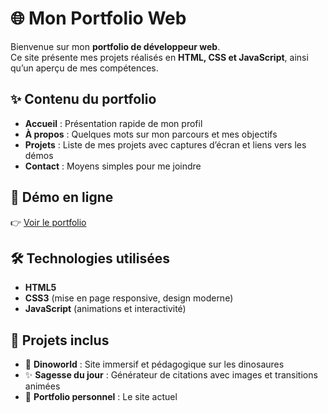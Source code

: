 # 🌐 Mon Portfolio Web

Bienvenue sur mon **portfolio de développeur web**.  
Ce site présente mes projets réalisés en **HTML, CSS et JavaScript**, ainsi qu’un aperçu de mes compétences.

## ✨ Contenu du portfolio

- **Accueil** : Présentation rapide de mon profil  
- **À propos** : Quelques mots sur mon parcours et mes objectifs  
- **Projets** : Liste de mes projets avec captures d’écran et liens vers les démos  
- **Contact** : Moyens simples pour me joindre  

## 🚀 Démo en ligne

👉 [Voir le portfolio](https://ton-pseudo.github.io/portfolio/)  

## 🛠️ Technologies utilisées

- **HTML5**  
- **CSS3** (mise en page responsive, design moderne)  
- **JavaScript** (animations et interactivité)  

## 📂 Projets inclus

- 🦖 **Dinoworld** : Site immersif et pédagogique sur les dinosaures  
- ✨ **Sagesse du jour** : Générateur de citations avec images et transitions animées  
- 💼 **Portfolio personnel** : Le site actuel  